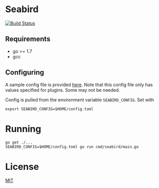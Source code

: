 # Seabird

[![Build Status](https://drone.coded.io/api/badges/belak/go-seabird/status.svg)](https://drone.coded.io/belak/go-seabird)

## Requirements

* go >= 1.7
* gcc

## Configuring

A sample config file is provided [here](./_extra/config.sample.toml). Note that
this config file only has values specified for plugins. Some may not be needed.

Config is pulled from the environment variable `SEABIRD_CONFIG`. Set with

```
export SEABIRD_CONFIG=$HOME/config.toml
```

# Running

```
go get ./...
SEABIRD_CONFIG=$HOME/config.toml go run cmd/seabird/main.go
```

# License

[MIT](LICENSE)
